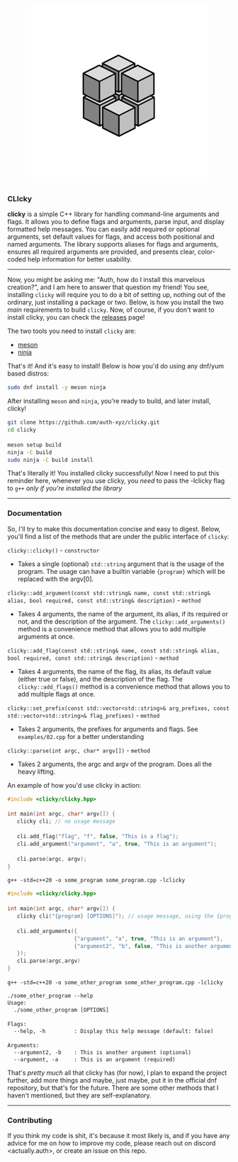 <p align="center">
    <img src="https://github.com/auth-xyz/assets/blob/main/logos/chunky.png?raw=true" alt="logo" width="400" height="400">
</p>

### CLIcky

**clicky** is a simple C++ library for handling command-line arguments and flags. It allows you to define flags and arguments, parse input, and display formatted help messages. You can easily add required or optional arguments, set default values for flags, and access both positional and named arguments. The library supports aliases for flags and arguments, ensures all required arguments are provided, and presents clear, color-coded help information for better usability.

----

Now, you might be asking me: "Auth, how do I install this marvelous creation?", and I am here to answer that question my friend!
You see, installing `clicky` will require you to do a bit of setting up, nothing out of the ordinary, just installing a package or two.
Below, is how you install the two *main* requirements to build `clicky`. Now, of course, if you don't want to install clicky, you can 
check the [releases](https://github.com/auth-xyz/clicky/releases) page!

The two tools you need to install `clicky` are:
- [meson](https://mesonbuild.com/)
- [ninja](https://ninja-build.org/)

That's it! And it's easy to install! Below is how you'd do using any dnf/yum based distros:

```bash
sudo dnf install -y meson ninja
```

After installing `meson` and `ninja`, you're ready to build, and later install, clicky!
```bash
git clone https://github.com/auth-xyz/clicky.git
cd clicky

meson setup build
ninja -C build
sudo ninja -C build install
```

That's literally it! You installed clicky successfully!
Now I need to put this reminder here, whenever you use clicky, you *need* to pass the -lclicky flag to `g++`
*only if you're installed the library*

----

### Documentation

So, I'll try to make this documentation concise and easy to digest.
Below, you'll find a list of the methods that are under the public interface of `clicky`:

`clicky::clicky()` - `constructor`
- Takes a single (optional) `std::string` argument that is the usage of the program. The usage can have a builtin variable `{program}` which will be replaced with the argv[0].


`clicky::add_argument(const std::string& name, const std::string& alias, bool required, const std::string& description)` - `method` 
- Takes 4 arguments, the name of the argument, its alias, if its required or not, and the description of the argument. The `clicky::add_arguments()` method is a convenience method that allows you to add multiple arguments at once.


`clicky::add_flag(const std::string& name, const std::string& alias, bool required, const std::string& description)` - `method` 
- Takes 4 arguments, the name of the flag, its alias, its default value (either true or false), and the description of the flag. The `clicky::add_flags()` method is a convenience method that allows you to add multiple flags at once.

`clicky::set_prefix(const std::vector<std::string>& arg_prefixes, const std::vector<std::string>& flag_prefixes)` - `method`
- Takes 2 arguments, the prefixes for arguments and flags. See `examples/02.cpp` for a better understanding

`clicky::parse(int argc, char* argv[])` - `method`
- Takes 2 arguments, the argc and argv of the program. Does all the heavy lifting.



An example of how you'd use clicky in action:
```cpp
#include <clicky/clicky.hpp>

int main(int argc, char* argv[]) {
   clicky cli; // no usage message 

   cli.add_flag("flag", "f", false, "This is a flag");
   cli.add_argument("argument", "a", true, "This is an argument");

   cli.parse(argc, argv);
}
```
`g++ -std=c++20 -o some_program some_program.cpp -lclicky`

```cpp
#include <clicky/clicky.hpp>

int main(int argc, char* argv[]) {
   clicky cli("{program} [OPTIONS]"); // usage message, using the {program} variable.
   
   cli.add_arguments({
                     {"argument", "a", true, "This is an argument"},
                     {"argument2", "b", false, "This is another argument"}
   });
   cli.parse(argc,argv)
}
```

`g++ -std=c++20 -o some_other_program some_other_program.cpp -lclicky`

```
./some_other_program --help
Usage: 
  ./some_other_program [OPTIONS]

Flags:
  --help, -h         : Display this help message (default: false)

Arguments:
  --argument2, -b    : This is another argument (optional)
  --argument, -a     : This is an argument (required)
```

That's *pretty much* all that clicky has (for now), I plan to expand the project further, add more things and maybe, just maybe, put it in the official dnf repository, but that's for the future.
There are some other methods that I haven't mentioned, but they are self-explanatory.

----

### Contributing

If you think my code is shit, it's because it most likely is, and if you have any advice for me on how to improve my code, please reach out on discord <actually.auth>, or create an issue on this repo.


